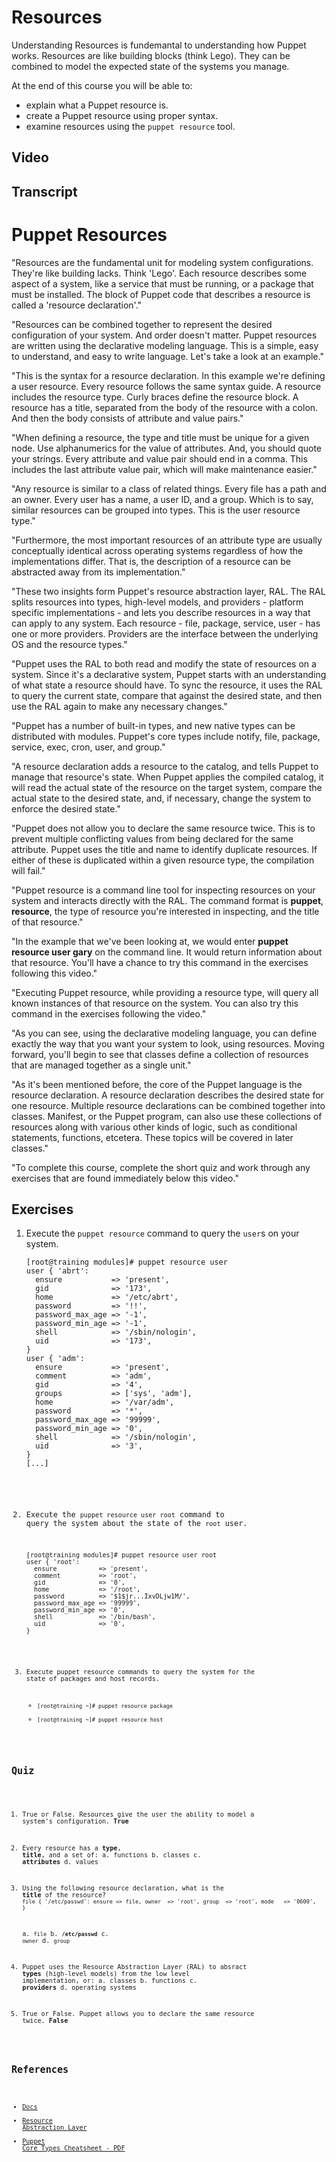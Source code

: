 # Resources  #
Understanding Resources is fundemantal to understanding how Puppet works. Resources are like building blocks (think Lego). They can be combined to model the expected state of the systems you manage.  

At the end of this course you will be able to:

* explain what a Puppet resource is.
* create a Puppet resource using proper syntax.
* examine resources using the `puppet resource` tool.

## Video ##

## Transcript

# Puppet Resources

"Resources are the fundamental unit for modeling system configurations. They're like building lacks. Think 'Lego'. Each resource describes some aspect of a system, like a service that must be running, or a package that must be installed. The block of Puppet code that describes a resource is called a 'resource declaration'."

"Resources can be combined together to represent the desired configuration of your system. And order doesn't matter. Puppet resources are written using the declarative modeling language. This is a simple, easy to understand, and easy to write language. Let's take a look at an example."

"This is the syntax for a resource declaration. In this example we're defining a user resource. Every resource follows the same syntax guide. A resource includes the resource type. Curly braces define the resource block. A resource has a title, separated from the body of the resource with a colon. And then the body consists of attribute and value pairs."

"When defining a resource, the type and title must be unique for a given node. Use alphanumerics for the value of attributes. And, you should quote your strings. Every attribute and value pair should end in a comma. This includes the last attribute value pair, which will make maintenance easier."

"Any resource is similar to a class of related things. Every file has a path and an owner. Every user has a name, a user ID, and a group. Which is to say, similar resources can be grouped into types. This is the user resource type."

"Furthermore, the most important resources of an attribute type are usually conceptually identical across operating systems regardless of how the implementations differ. That is, the description of a resource can be abstracted away from its implementation."

"These two insights form Puppet's resource abstraction layer, RAL. The RAL splits resources into types, high-level models, and providers - platform specific implementations - and lets you describe resources in a way that can apply to any system. Each resource - file, package, service, user - has one or more providers. Providers are the interface between the underlying OS and the resource types."

"Puppet uses the RAL to both read and modify the state of resources on a system. Since it's a declarative system, Puppet starts with an understanding of what state a resource should have. To sync the resource, it uses the RAL to query the current state, compare that against the desired state, and then use the RAL again to make any necessary changes."

"Puppet has a number of built-in types, and new native types can be distributed with modules. Puppet's core types include notify, file, package, service, exec, cron, user, and group."

"A resource declaration adds a resource to the catalog, and tells Puppet to manage that resource's state. When Puppet applies the compiled catalog, it will read the actual state of the resource on the target system, compare the actual state to the desired state, and, if necessary, change the system to enforce the desired state."

"Puppet does not allow you to declare the same resource twice. This is to prevent multiple conflicting values from being declared for the same attribute. Puppet uses the title and name to identify duplicate resources. If either of these is duplicated within a given resource type, the compilation will fail."

"Puppet resource is a command line tool for inspecting resources on your system and interacts directly with the RAL. The command format is **puppet**, **resource**, the type of resource you're interested in inspecting, and the title of that resource."

"In the example that we've been looking at, we would enter **puppet resource user gary** on the command line. It would return information about that resource. You'll have a chance to try this command in the exercises following this video."

"Executing Puppet resource, while providing a resource type, will query all known instances of that resource on the system. You can also try this command in the exercises following the video."

"As you can see, using the declarative modeling language, you can define exactly the way that you want your system to look, using resources. Moving forward, you'll begin to see that classes define a collection of resources that are managed together as a single unit."

"As it's been mentioned before, the core of the Puppet language is the resource declaration. A resource declaration describes the desired state for one resource. Multiple resource declarations can be combined together into classes. Manifest, or the Puppet program, can also use these collections of resources along with various other kinds of logic, such as conditional statements, functions, etcetera. These topics will be covered in later classes."

"To complete this course, complete the short quiz and work through any exercises that are found immediately below this video."

## Exercises ##
1.  Execute the `puppet resource` command to query the `user`s on your system.

    <pre><code>[root@training modules]# puppet resource user
    user { 'abrt':
      ensure           => 'present',
      gid              => '173',
      home             => '/etc/abrt',
      password         => '!!',
      password_max_age => '-1',
      password_min_age => '-1',
      shell            => '/sbin/nologin',
      uid              => '173',
    }
    user { 'adm':
      ensure           => 'present',
      comment          => 'adm',
      gid              => '4',
      groups           => ['sys', 'adm'],
      home             => '/var/adm',
      password         => '*',
      password_max_age => '99999',
      password_min_age => '0',
      shell            => '/sbin/nologin',
      uid              => '3',
    }
    [...]
        </pre>

2.  Execute the `puppet resource user root` command to query the system about the state of the `root` user.

    <pre><code>[root@training modules]# puppet resource user root
    user { 'root':
      ensure           => 'present',
      comment          => 'root',
      gid              => '0',
      home             => '/root',
      password         => '$1$jr...IxvDLjw1M/',
      password_max_age => '99999',
      password_min_age => '0',
      shell            => '/bin/bash',
      uid              => '0',
    }
        </pre>

3.  Execute puppet resource commands to query the system for the state of packages and host records.

    *   `[root@training ~]# puppet resource package`
    *   `[root@training ~]# puppet resource host`

## Quiz ##

1. True or False. Resources give the user the ability to model a system's configuration.
	**True**
2. Every resource has a **type**, **title**, and a set of: 
	a. functions
	b. classes 
	c. **attributes**
	d. values
3. Using the following resource declaration, what is the **title** of the resource?
	`file { '/etc/passwd':
		  ensure => file,
  		owner  => 'root',
  		group  => 'root',
  		mode   => '0600',  
   }`

	a. `file`
	b. **`/etc/passwd`**
	c. `owner`
	d. `group`
4. Puppet uses the Resource Abstraction Layer (RAL) to absract **types** (high-level models) from the low level implementation, or:
	a. classes
	b. functions
	c. **providers**
	d. operating systems
5. True or False. Puppet allows you to declare the same resource twice.
	**False**

## References ##
* [Docs](http://docs.puppetlabs.com/puppet/2.7/reference/lang_resources.html)
* [Resource Abstraction Layer](http://docs.puppetlabs.com/learning/ral.html)
* [Puppet Core Types Cheatsheet - PDF](http://docs.puppetlabs.com/puppet_core_types_cheatsheet.pdf)
